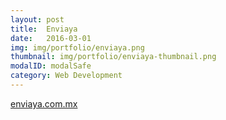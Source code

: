 ```yaml
---
layout: post
title:  Enviaya
date:   2016-03-01
img: img/portfolio/enviaya.png
thumbnail: img/portfolio/enviaya-thumbnail.png
modalID: modalSafe
category: Web Development
---
```

[enviaya.com.mx][flat-icons-link]

[flat-icons-link]: https://enviaya.com.mx